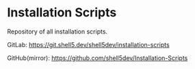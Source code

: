 # Installation Scripts

Repository of all installation scripts.

GitLab: https://git.shell5.dev/shell5dev/installation-scripts

GitHub(mirror): https://github.com/shell5dev/Installation-Scripts
